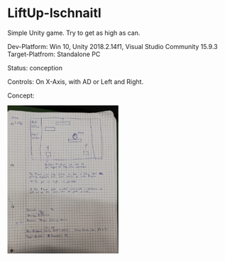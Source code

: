 # LiftUp-lschnaitl
Simple Unity game. Try to get as high as can.

Dev-Platform: Win 10, Unity 2018.2.14f1, Visual Studio Community 15.9.3
Target-Platfrom: Standalone PC

Status: conception

Controls: On X-Axis, with AD or Left and Right.

Concept:

<img src="Documents/concept-liftup.jpeg" width="250">